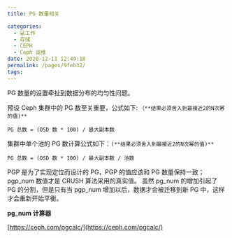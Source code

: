 ```yaml
---
title: PG 数量相关

categories: 
  - 💻工作
  - 存储
  - CEPH
  - Ceph 运维
date: 2020-12-11 12:49:18
permalink: /pages/9feb32/
tags: 
---
```

PG 数量的设置牵扯到数据分布的均匀性问题。

预设 Ceph 集群中的 PG 数至关重要，公式如下: `（**结果必须舍入到最接近2的N次幂的值)**`

```plain
PG 总数 = (OSD 数 * 100) / 最大副本数
 ```

集群中单个池的 PG 数计算公式如下：`(**结果必须舍入到最接近2的N次幂的值)**`

```plain
PG 总数 = (OSD 数 * 100) / 最大副本数 / 池数
```

PGP 是为了实现定位而设计的 PG，PGP 的值应该和 PG 数量保持一致；pgp_num 数值才是 CRUSH 算法采用的真实值。
虽然 pg_num 的增加引起了 PG 的分割，但是只有当 pgp_num 增加以后，数据才会被迁移到新 PG 中，这样才会重新开始平衡。

**pg_num 计算器**

[https://ceph.com/pgcalc/](https://ceph.com/pgcalc/)
